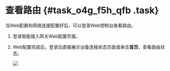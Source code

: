 # 查看路由 {#task_o4g_f5h_qfb .task}

当Web配置和网络连接配置好后，可以登录Web控制台查看路由。

1.  登录智能接入网关Web配置页面。 
2.  Web配置完成后，登录后直接展示设备连接状态页面或单击**首页**，查看路由状态。 

    ![](http://static-aliyun-doc.oss-cn-hangzhou.aliyuncs.com/assets/img/40718/155616164721210_zh-CN.png)


